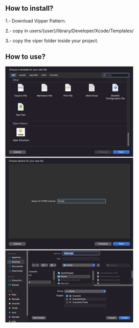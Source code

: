 ## How to install?

1.- Download Vipper Pattern.

2.- copy in users/{user}/library/Developer/Xcode/Templates/

3.- copy the viper folder inside your project.

## How to use?

<img src="https://raw.githubusercontent.com/DJHen2/ViperStructure/main/src/viper1.png" width="400px"/> 
<img src="https://raw.githubusercontent.com/DJHen2/ViperStructure/main/src/viper2.png" width="400px"/> 
<img src="https://raw.githubusercontent.com/DJHen2/ViperStructure/main/src/viper3.png" width="400px"/> 
